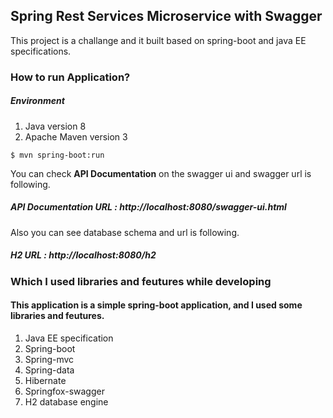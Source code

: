 
  
## Spring Rest Services Microservice with Swagger
  
This project is a challange and it built based on spring-boot and java EE specifications. 

### How to run Application?   
##### Environment  
1. Java version 8  
2. Apache Maven version 3  

```  
$ mvn spring-boot:run  
```  

You can check **API Documentation** on the swagger ui and swagger url is following. 
#####  API Documentation URL : http://localhost:8080/swagger-ui.html

Also you can see database schema and url is following.
#####  H2 URL : http://localhost:8080/h2

### Which I used libraries and feutures while developing  
  
####  This application is a simple spring-boot application, and I used some libraries and feutures.  
  
1.  Java EE specification
2. Spring-boot  
3. Spring-mvc  
4. Spring-data  
5. Hibernate  
6. Springfox-swagger 
7. H2 database engine
